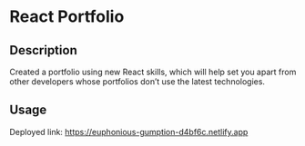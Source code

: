 # React Portfolio

## Description

Created a portfolio using new React skills, which will help set you apart from other developers whose portfolios don’t use the latest technologies.

## Usage

Deployed link: https://euphonious-gumption-d4bf6c.netlify.app